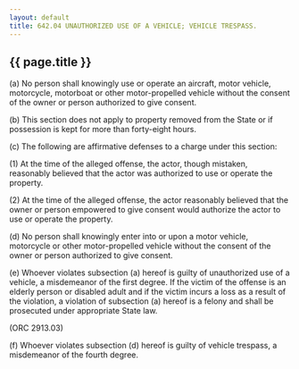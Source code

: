 ---
layout: default 
title: 642.04 UNAUTHORIZED USE OF A VEHICLE; VEHICLE TRESPASS.---

{{ page.title }}
----------------

​(a) No person shall knowingly use or operate an aircraft, motor
vehicle, motorcycle, motorboat or other motor-propelled vehicle without
the consent of the owner or person authorized to give consent.

​(b) This section does not apply to property removed from the State or
if possession is kept for more than forty-eight hours.

​(c) The following are affirmative defenses to a charge under this
section:

​(1) At the time of the alleged offense, the actor, though mistaken,
reasonably believed that the actor was authorized to use or operate the
property.

​(2) At the time of the alleged offense, the actor reasonably believed
that the owner or person empowered to give consent would authorize the
actor to use or operate the property.

​(d) No person shall knowingly enter into or upon a motor vehicle,
motorcycle or other motor-propelled vehicle without the consent of the
owner or person authorized to give consent.

​(e) Whoever violates subsection (a) hereof is guilty of unauthorized
use of a vehicle, a misdemeanor of the first degree. If the victim of
the offense is an elderly person or disabled adult and if the victim
incurs a loss as a result of the violation, a violation of subsection
(a) hereof is a felony and shall be prosecuted under appropriate State
law.

(ORC 2913.03)

​(f) Whoever violates subsection (d) hereof is guilty of vehicle
trespass, a misdemeanor of the fourth degree.

